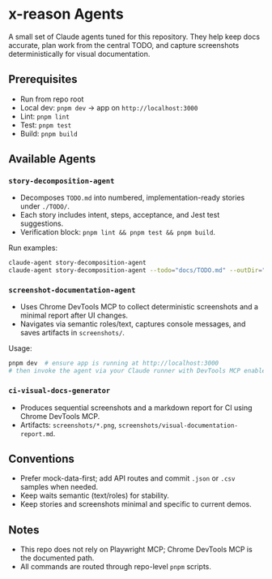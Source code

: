 # x-reason Agents

A small set of Claude agents tuned for this repository. They help keep docs accurate, plan work from the central TODO, and capture screenshots deterministically for visual documentation.

## Prerequisites
- Run from repo root
- Local dev: `pnpm dev` → app on `http://localhost:3000`
- Lint: `pnpm lint`
- Test: `pnpm test`
- Build: `pnpm build`

## Available Agents

### `story-decomposition-agent`
- Decomposes `TODO.md` into numbered, implementation-ready stories under `./TODO/`.
- Each story includes intent, steps, acceptance, and Jest test suggestions.
- Verification block: `pnpm lint && pnpm test && pnpm build`.

Run examples:
```bash
claude-agent story-decomposition-agent
claude-agent story-decomposition-agent --todo="docs/TODO.md" --outDir="planning/TODO"
```

### `screenshot-documentation-agent`
- Uses Chrome DevTools MCP to collect deterministic screenshots and a minimal report after UI changes.
- Navigates via semantic roles/text, captures console messages, and saves artifacts in `screenshots/`.

Usage:
```bash
pnpm dev  # ensure app is running at http://localhost:3000
# then invoke the agent via your Claude runner with DevTools MCP enabled
```

### `ci-visual-docs-generator`
- Produces sequential screenshots and a markdown report for CI using Chrome DevTools MCP.
- Artifacts: `screenshots/*.png`, `screenshots/visual-documentation-report.md`.

## Conventions
- Prefer mock-data-first; add API routes and commit `.json` or `.csv` samples when needed.
- Keep waits semantic (text/roles) for stability.
- Keep stories and screenshots minimal and specific to current demos.

## Notes
- This repo does not rely on Playwright MCP; Chrome DevTools MCP is the documented path.
- All commands are routed through repo-level `pnpm` scripts.
